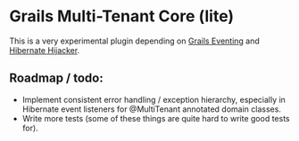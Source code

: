Grails Multi-Tenant Core (lite)
===============================

This is a very experimental plugin depending on [Grails Eventing](http://github.com/multi-tenant/grails-eventing) and [Hibernate Hijacker](http://github.com/multi-tenant/grails-hibernate-hijacker). 

Roadmap / todo:
---------------

 * Implement consistent error handling / exception hierarchy, especially in Hibernate event listeners for @MultiTenant annotated domain classes.
 * Write more tests (some of these things are quite hard to write good tests for).
